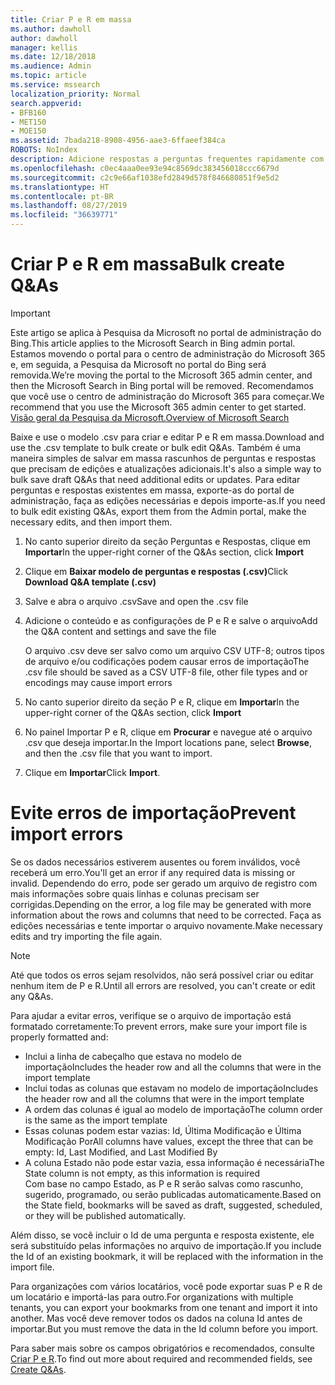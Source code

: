 ```yaml
---
title: Criar P e R em massa
ms.author: dawholl
author: dawholl
manager: kellis
ms.date: 12/18/2018
ms.audience: Admin
ms.topic: article
ms.service: mssearch
localization_priority: Normal
search.appverid:
- BFB160
- MET150
- MOE150
ms.assetid: 7bada218-8908-4956-aae3-6ffaeef384ca
ROBOTS: NoIndex
description: Adicione respostas a perguntas frequentes rapidamente com ferramentas de importação no portal de administração da Pesquisa da Microsoft
ms.openlocfilehash: c0ec4aaa0ee93e94c8569dc383456018ccc6679d
ms.sourcegitcommit: c2c9e66af1038efd2849d578f846680851f9e5d2
ms.translationtype: HT
ms.contentlocale: pt-BR
ms.lasthandoff: 08/27/2019
ms.locfileid: "36639771"
---
```

# <a name="bulk-create-qas"></a><span data-ttu-id="3d135-103">Criar P e R em massa</span><span class="sxs-lookup"><span data-stu-id="3d135-103">Bulk create Q&As</span></span>

> [!IMPORTANT]
> <span data-ttu-id="3d135-104">Este artigo se aplica à Pesquisa da Microsoft no portal de administração do Bing.</span><span class="sxs-lookup"><span data-stu-id="3d135-104">This article applies to the Microsoft Search in Bing admin portal.</span></span> <span data-ttu-id="3d135-105">Estamos movendo o portal para o centro de administração do Microsoft 365 e, em seguida, a Pesquisa da Microsoft no portal do Bing será removida.</span><span class="sxs-lookup"><span data-stu-id="3d135-105">We’re moving the portal to the Microsoft 365 admin center, and then the Microsoft Search in Bing portal will be removed.</span></span> <span data-ttu-id="3d135-106">Recomendamos que você use o centro de administração do Microsoft 365 para começar.</span><span class="sxs-lookup"><span data-stu-id="3d135-106">We recommend that you use the Microsoft 365 admin center to get started.</span></span> [<span data-ttu-id="3d135-107">Visão geral da Pesquisa da Microsoft.</span><span class="sxs-lookup"><span data-stu-id="3d135-107">Overview of Microsoft Search</span></span>](overview-microsoft-search.md)
    
<span data-ttu-id="3d135-108">Baixe e use o modelo .csv para criar e editar P e R em massa.</span><span class="sxs-lookup"><span data-stu-id="3d135-108">Download and use the .csv template to bulk create or bulk edit Q&As.</span></span> <span data-ttu-id="3d135-109">Também é uma maneira simples de salvar em massa rascunhos de perguntas e respostas que precisam de edições e atualizações adicionais.</span><span class="sxs-lookup"><span data-stu-id="3d135-109">It's also a simple way to bulk save draft Q&As that need additional edits or updates.</span></span> <span data-ttu-id="3d135-110">Para editar perguntas e respostas existentes em massa, exporte-as do portal de administração, faça as edições necessárias e depois importe-as.</span><span class="sxs-lookup"><span data-stu-id="3d135-110">If you need to bulk edit existing Q&As, export them from the Admin portal, make the necessary edits, and then import them.</span></span>
  
1. <span data-ttu-id="3d135-111">No canto superior direito da seção Perguntas e Respostas, clique em **Importar**</span><span class="sxs-lookup"><span data-stu-id="3d135-111">In the upper-right corner of the Q&As section, click **Import**</span></span>
    
2. <span data-ttu-id="3d135-112">Clique em **Baixar modelo de perguntas e respostas (.csv)**</span><span class="sxs-lookup"><span data-stu-id="3d135-112">Click **Download Q&A template (.csv)**</span></span>
    
3. <span data-ttu-id="3d135-113">Salve e abra o arquivo .csv</span><span class="sxs-lookup"><span data-stu-id="3d135-113">Save and open the .csv file</span></span>
    
4. <span data-ttu-id="3d135-114">Adicione o conteúdo e as configurações de P e R e salve o arquivo</span><span class="sxs-lookup"><span data-stu-id="3d135-114">Add the Q&A content and settings and save the file</span></span>

    <span data-ttu-id="3d135-115">O arquivo .csv deve ser salvo como um arquivo CSV UTF-8; outros tipos de arquivo e/ou codificações podem causar erros de importação</span><span class="sxs-lookup"><span data-stu-id="3d135-115">The .csv file should be saved as a CSV UTF-8 file, other file types and or encodings may cause import errors</span></span>
    
5. <span data-ttu-id="3d135-116">No canto superior direito da seção P e R, clique em **Importar**</span><span class="sxs-lookup"><span data-stu-id="3d135-116">In the upper-right corner of the Q&As section, click **Import**</span></span>
    
6. <span data-ttu-id="3d135-117">No painel Importar P e R, clique em **Procurar** e navegue até o arquivo .csv que deseja importar.</span><span class="sxs-lookup"><span data-stu-id="3d135-117">In the Import locations pane, select **Browse**, and then the .csv file that you want to import.</span></span> 
    
7. <span data-ttu-id="3d135-118">Clique em **Importar**</span><span class="sxs-lookup"><span data-stu-id="3d135-118">Click **Import**.</span></span>

# <a name="prevent-import-errors"></a><span data-ttu-id="3d135-119">Evite erros de importação</span><span class="sxs-lookup"><span data-stu-id="3d135-119">Prevent import errors</span></span>      
<span data-ttu-id="3d135-120">Se os dados necessários estiverem ausentes ou forem inválidos, você receberá um erro.</span><span class="sxs-lookup"><span data-stu-id="3d135-120">You'll get an error if any required data is missing or invalid.</span></span> <span data-ttu-id="3d135-121">Dependendo do erro, pode ser gerado um arquivo de registro com mais informações sobre quais linhas e colunas precisam ser corrigidas.</span><span class="sxs-lookup"><span data-stu-id="3d135-121">Depending on the error, a log file may be generated with more information about the rows and columns that need to be corrected.</span></span> <span data-ttu-id="3d135-122">Faça as edições necessárias e tente importar o arquivo novamente.</span><span class="sxs-lookup"><span data-stu-id="3d135-122">Make necessary edits and try importing the file again.</span></span>

> [!NOTE]
> <span data-ttu-id="3d135-123">Até que todos os erros sejam resolvidos, não será possível criar ou editar nenhum item de P e R.</span><span class="sxs-lookup"><span data-stu-id="3d135-123">Until all errors are resolved, you can't create or edit any Q&As.</span></span> 

<span data-ttu-id="3d135-124">Para ajudar a evitar erros, verifique se o arquivo de importação está formatado corretamente:</span><span class="sxs-lookup"><span data-stu-id="3d135-124">To prevent errors, make sure your import file is properly formatted and:</span></span>
- <span data-ttu-id="3d135-125">Inclui a linha de cabeçalho que estava no modelo de importação</span><span class="sxs-lookup"><span data-stu-id="3d135-125">Includes the header row and all the columns that were in the import template</span></span>
- <span data-ttu-id="3d135-126">Inclui todas as colunas que estavam no modelo de importação</span><span class="sxs-lookup"><span data-stu-id="3d135-126">Includes the header row and all the columns that were in the import template</span></span>
- <span data-ttu-id="3d135-127">A ordem das colunas é igual ao modelo de importação</span><span class="sxs-lookup"><span data-stu-id="3d135-127">The column order is the same as the import template</span></span>
- <span data-ttu-id="3d135-128">Essas colunas podem estar vazias: Id, Última Modificação e Última Modificação Por</span><span class="sxs-lookup"><span data-stu-id="3d135-128">All columns have values, except the three that can be empty: Id, Last Modified, and Last Modified By</span></span>
- <span data-ttu-id="3d135-129">A coluna Estado não pode estar vazia, essa informação é necessária</span><span class="sxs-lookup"><span data-stu-id="3d135-129">The State column is not empty, as this information is required</span></span>  
<span data-ttu-id="3d135-130">Com base no campo Estado, as P e R serão salvas como rascunho, sugerido, programado, ou serão publicadas automaticamente.</span><span class="sxs-lookup"><span data-stu-id="3d135-130">Based on the State field, bookmarks will be saved as draft, suggested, scheduled, or they will be published automatically.</span></span>

<span data-ttu-id="3d135-131">Além disso, se você incluir o Id de uma pergunta e resposta existente, ele será substituído pelas informações no arquivo de importação.</span><span class="sxs-lookup"><span data-stu-id="3d135-131">If you include the Id of an existing bookmark, it will be replaced with the information in the import file.</span></span>

<span data-ttu-id="3d135-132">Para organizações com vários locatários, você pode exportar suas P e R de um locatário e importá-las para outro.</span><span class="sxs-lookup"><span data-stu-id="3d135-132">For organizations with multiple tenants, you can export your bookmarks from one tenant and import it into another.</span></span> <span data-ttu-id="3d135-133">Mas você deve remover todos os dados na coluna Id antes de importar.</span><span class="sxs-lookup"><span data-stu-id="3d135-133">But you must remove the data in the Id column before you import.</span></span>

<span data-ttu-id="3d135-134">Para saber mais sobre os campos obrigatórios e recomendados, consulte [Criar P e R](create-qas.md).</span><span class="sxs-lookup"><span data-stu-id="3d135-134">To find out more about required and recommended fields, see [Create Q&As](create-qas.md).</span></span>

  

